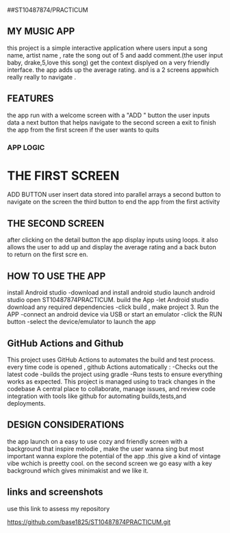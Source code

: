 ##ST10487874/PRACTICUM
## MY MUSIC APP 
this project is a simple interactive application where users input a song name, artist name , rate the song out of 5 and aadd comment.(the user input baby, drake,5,love this song) get the context displyed on a very friendly interface. the app adds up the average rating. and is a 2 screens appwhich really really to navigate .
## FEATURES
the app run with a welcome screen with a "ADD " button 
the user inputs data
a next button that helps navigate to the second screen
a exit to finish the app from the first screen if the user wants to quits
### APP LOGIC
# THE FIRST SCREEN
ADD BUTTON
user insert data stored into parallel arrays 
a second button to navigate on the screen 
the third button to end the app from the first activity
## THE SECOND SCREEN
after clicking on the detail button 
the app display inputs using loops.
it also allows the user to add up and display the average rating
and a back buton to return on the first scre  en.

## HOW TO USE THE APP
install Android studio -download and install android studio
launch android studio
open ST10487874PRACTICUM. 
build the App 
-let Android studio download any required dependencies -click build ,
make project 3. Run the APP -connect an android device via USB or start an emulator -click the RUN button -select the device/emulator to launch the app 

## GitHub Actions and Github
This project uses GitHub Actions to automates the build and test process. every time code is opened , github Actions automatically : -Checks out the latest code -builds the project using gradle -Runs tests to ensure everything works as expected. This project is managed using to track changes in the codebase A central place to collaborate, manage issues, and review code integration with tools like github for automating builds,tests,and deployments.
## DESIGN CONSIDERATIONS
the app launch on a easy to use cozy and friendly screen with a background that inspire melodie , make the user wanna sing but most important wanna explore the potential of the app .this give a kind of vintage vibe wchich is preetty cool.
on the second screen we go easy with a key background which gives minimakist and we like it.

## links and screenshots
use this link to assess my repository

https://github.com/base1825/ST10487874PRACTICUM.git
